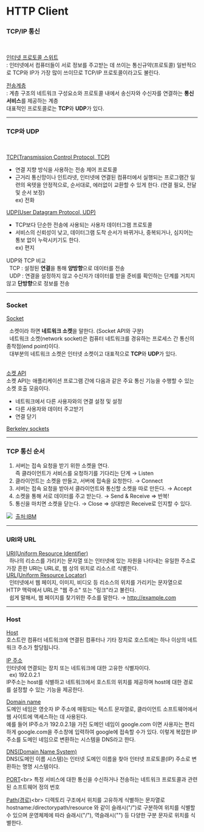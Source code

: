 # HTTP Client

### TCP/IP 통신
<br>

[인터넷 프로토콜 스위트](https://ko.wikipedia.org/wiki/%EC%9D%B8%ED%84%B0%EB%84%B7_%ED%94%84%EB%A1%9C%ED%86%A0%EC%BD%9C_%EC%8A%A4%EC%9C%84%ED%8A%B8)<br>
: 인터넷에서 컴퓨터들이 서로 정보를 주고받는 데 쓰이는 통신규약(프로토콜) 일반적으로 TCP와 IP가 가장 많이 쓰이므로 TCP/IP 프로토콜이라고도 불린다.<br>

[전송계층](https://ko.wikipedia.org/wiki/%EC%A0%84%EC%86%A1_%EA%B3%84%EC%B8%B5)<br>
: 계층 구조의 네트워크 구성요소와 프로토콜 내에서 송신자와 수신자를 연결하는 **통신 서비스**를 제공하는 계층<br>
대표적인 프로토콜로는 **TCP**와 **UDP**가 있다.

---

### TCP와 UDP
<br>

[TCP(Transmission Control Protocol, TCP)](https://ko.wikipedia.org/wiki/%EC%A0%84%EC%86%A1_%EC%A0%9C%EC%96%B4_%ED%94%84%EB%A1%9C%ED%86%A0%EC%BD%9C)<br>
-  연결 지향 방식을 사용하는 전송 제어 프로토콜
-  근거리 통신망이나 인트라넷, 인터넷에 연결된 컴퓨터에서 실행되는 프로그램간 일련의 옥텟을 안정적으로, 순서대로, 에러없이 교환할 수 있게 한다. (연결 필요, 전달 및 순서 보장)<br>
ex) 전화

[UDP(User Datagram Protocol, UDP)](https://ko.wikipedia.org/wiki/%EC%82%AC%EC%9A%A9%EC%9E%90_%EB%8D%B0%EC%9D%B4%ED%84%B0%EA%B7%B8%EB%9E%A8_%ED%94%84%EB%A1%9C%ED%86%A0%EC%BD%9C)<br>
- TCP보다 단순한 전송에 사용되는 사용자 데이터그램 프로토콜
- 서비스의 신뢰성이 낮고, 데이터그램 도착 순서가 바뀌거나, 중복되거나, 심지어는 통보 없이 누락시키기도 한다.<br>
ex) 편지

UDP와 TCP 비교<br>
&nbsp; TCP : 설정된 **연결**을 통해 **양방향**으로 데이터를 전송<br>
&nbsp; UDP : 연결을 설정하지 않고 수신자가 데이터를 받을 준비를 확인하는 단계를 거치지 않고 **단방향**으로 정보를 전송

---

### Socket

[Socket](https://ko.wikipedia.org/wiki/%EB%84%A4%ED%8A%B8%EC%9B%8C%ED%81%AC_%EC%86%8C%EC%BC%93)<br>

&nbsp; 소켓이라 하면 **네트워크 소켓**을 말한다. (Socket API와 구분)<br>
&nbsp; 네트워크 소켓(network socket)은 컴퓨터 네트워크를 경유하는 프로세스 간 통신의 종착점(end point)이다.<br>
&nbsp; 대부분의 네트워크 소켓은 인터넷 소켓이고 대표적으로 **TCP**와 **UDP**가 있다.<br>
<br>

[소켓 API](https://www.ibm.com/docs/en/zos/2.3.0?topic=internets-socket-api)<br>
소켓 API는 애플리케이션 프로그램 간에 다음과 같은 주요 통신 기능을 수행할 수 있는 소켓 호출 모음이다.
- 네트워크에서 다른 사용자와의 연결 설정 및 설정
- 다른 사용자와 데이터 주고받기
- 연결 닫기

[Berkeley sockets](https://en.wikipedia.org/wiki/Berkeley_sockets)

---

### TCP 통신 순서

1. 서버는 접속 요청을 받기 위한 소켓을 연다. <br>
즉 클라이언트가 서비스를 요청하기를 기다리는 단계 → Listen
2. 클라이언트는 소켓을 만들고, 서버에 접속을 요청한다. → Connect
3. 서버는 접속 요청을 받아서 클라이언트와 통신할 소켓을 따로 만든다. → Accept
4. 소켓을 통해 서로 데이터를 주고 받는다. → Send & Receive ⇒ 반복!
5. 통신을 마치면 소켓을 닫는다. → Close ⇒ 상대방은 Receive로 인지할 수 있다.

![](https://www.ibm.com/docs/ko/ssw_ibm_i_73/rzab6/rxab6500.gif)&nbsp; [출처:IBM](https://www.ibm.com/docs/ko/i/7.3?topic=programming-how-sockets-work)<br>

---
### URI와 URL

[URI(Uniform Resource Identifier)](https://developer.mozilla.org/ko/docs/Glossary/URI)<br>
&nbsp; 하나의 리소스를 가리키는 문자열 또는 인터넷에 있는 자원을 나타내는 유일한 주소로 가장 흔한 URI는 URL로, 웹 상의 위치로 리소스르 식별한다.<br>
[URL(Uniform Resource Locator)](https://ko.wikipedia.org/wiki/URL)<br>
&nbsp; 인터넷에서 웹 페이지, 이미지, 비디오 등 리소스의 위치를 가리키는 문자열으로 HTTP 맥락에서 URL은 "웹 주소" 또는 "링크"라고 불린다.<br>
&nbsp; 쉽게 말해서, 웹 페이지를 찾기위한 주소를 말한다. &rarr;  http://example.com <br>

---

### Host
[Host](https://en.wikipedia.org/wiki/Host_(network))<br>
호스트란 컴퓨터 네트워크에 연결된 컴퓨터나 기타 장치로 호스트에는 하나 이상의 네트워크 주소가 할당됩니다.

[IP 주소](https://www.techtarget.com/whatis/definition/IP-address-Internet-Protocol-Address)<br>
인터넷에 연결되는 장치 또는 네트워크에 대한 고유한 식별자이다.
<br>
&nbsp; ex) 192.0.2.1 <br>
IP주소는 host를 식별하고 네트워크에서 호스트의 위치를 제공하며 host에 대한 경로를 설정할 수 있는 기능을 제공한다.<br>

[Domain name](https://en.wikipedia.org/wiki/Domain_name)
<br>
도메인 네임은 영숫자 IP 주소에 매핑되는 텍스트 문자열로, 클라이언트 소프트웨어에서 웹 사이트에 액세스하는 데 사용된다.<br>
예를 들어 IP주소가 192.0.2.1을 가진 도메인 네임이 google.com 이면
사용자는 편리하게 google.com을 주소창에 입력하여 google에 접속할 수가 있다. 이렇게 복잡한 IP주소를 도메인 네임으로 변환하는 시스템을 DNS라고 한다.

[DNS(Domain Name System)](https://en.wikipedia.org/wiki/Domain_Name_System)<br>
DNS(도메인 이름 시스템)는 인터넷 도메인 이름을 찾아 인터넷 프로토콜(IP) 주소로 변환하는 명명 시스템이다.

[PORT](https://en.wikipedia.org/wiki/Port_(computer_networking))<br>
특정 서비스에 대한 통신을 수신하거나 전송하는 네트워크 프로토콜과 관련된 소프트웨어 정의 번호

[Path(경로)](https://en.wikipedia.org/wiki/Port_(computer_networking))<br>
디렉토리 구조에서 위치를 고유하게 식별하는 문자열로 hostname:/directorypath/resource 와 같이 슬래시("/")로 구분하여 위치를 식별할 수 있으며 운영체제에 따라 슬래시("/"), 역슬래시("\") 등 다양한 구분 문자로 위치를 식별한다.